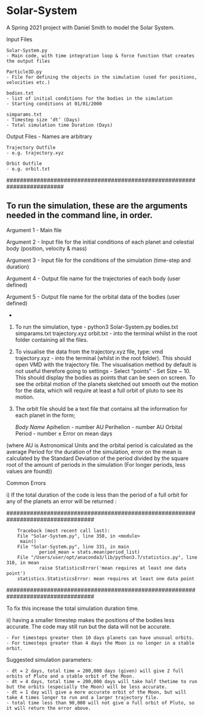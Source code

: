 # Solar-System
A Spring 2021 project with Daniel Smith to model the Solar System.

Input Files 

	Solar-System.py
	- Main code, with time integration loop & force function that creates the output files

	Particle3D.py
	- File for defining the objects in the simulation (used for positions, velocities etc.)

	bodies.txt
	- list of initial conditions for the bodies in the simulation
	- Starting conditions at 01/01/2000

	simparams.txt 
	- Timestep size ‘dt’ (Days)
	- Total simulation time Duration (Days)
	

Output Files - Names are arbitrary 

	Trajectory Outfile
	- e.g. trajectory.xyz 

	Orbit Outfile
	- e.g. orbit.txt

#########################################################################

To run the simulation, these are the arguments needed in the command line, in order.
-
Argument 1 - Main file

Argument 2 - Input file for the initial conditions of each planet and celestial body (position, velocity & mass)

Argument 3 - Input file for the conditions of the simulation (time-step and duration)

Argument 4 - Output file name for the trajectories of each body (user defined) 

Argument 5 - Output file name for the orbital data of the bodies (user defined)

-
1) To run the simulation, type - python3 Solar-System.py bodies.txt simparams.txt trajectory.xyz orbit.txt - into the terminal whilst in the root folder containing all the files.

2) To visualise the data from the trajectory.xyz file, type: vmd trajectory.xyz - into the terminal (whilst in the root folder). This should open VMD with the trajectory file. The visualisation method by default is not useful therefore going to settings - Select “points” - Set Size ~ 10. This should display the bodies as points that can be seen on screen. To see the orbital motion of the planets sketched out smooth out the motion for the data, which will require at least a full orbit of pluto to see its motion. 

3) The orbit file should be a text file that contains all the information for each planet in the form;

	*Body Name*
	Apihelion - number AU
	Perihelion - number AU
	Orbital Period - number ± Error on mean days

(where AU is Astronomical Units and the orbital period is calculated as the average Period for the duration of the simulation, error on the mean is calculated by the Standard Deviation of the period divided by the square root of the amount of periods in the simulation (For longer periods, less values are found))


Common Errors

 i) If the total duration of the code is less than the period of a full orbit for any of the planets an error will be returned :

##################################################################################
		
		Traceback (most recent call last):
  		File "Solar-System.py", line 350, in <module>
   		 main()
  		File "Solar-System.py", line 331, in main
    			period_mean = stats.mean(period_list)
  		File "/Users/user/opt/anaconda3/lib/python3.7/statistics.py", line 310, in mean
    			raise StatisticsError('mean requires at least one data point')
		statistics.StatisticsError: mean requires at least one data point
	
##################################################################################

To fix this increase the total simulation duration time. 

ii) having a smaller timestep makes the positions of the bodies less accurate. The code may still run but the data will not be accurate. 

    - For timesteps greater then 10 days planets can have unusual orbits.
    - For timesteps greater than 4 days the Moon is no longer in a stable orbit.
    
Suggested simulation parameters:
    
    - dt = 2 days, total time = 200,000 days (given) will give 2 full orbits of Pluto and a stable orbit of the Moon.
    - dt = 4 days, total time = 200,000 days will take half thetime to run  but the orbits (especially the Moon) will be less accurate.
    - dt = 1 day will give a more accurate orbit of the Moon, but will take 4 times longer to run and a larger trajectory file.
    - total time less than 90,000 will not give a full orbit of Pluto, so it will return the error above.
